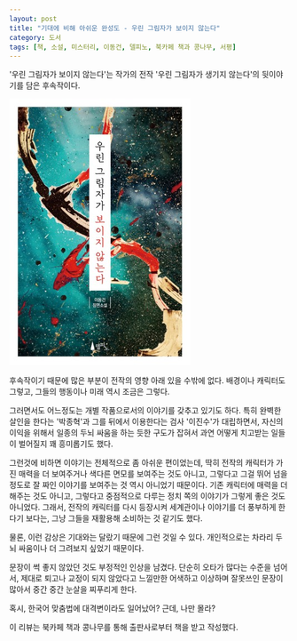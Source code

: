 ```yaml
---
layout: post
title: "기대에 비해 아쉬운 완성도 - 우린 그림자가 보이지 않는다"
category: 도서
tags: [책, 소설, 미스터리, 이동건, 델피노, 북카페 책과 콩나무, 서평]
---
```


'우린 그림자가 보이지 않는다'는
작가의 전작 '우린 그림자가 생기지 않는다'의 뒷이야기를 담은 후속작이다.

![표지](/images/book/we-cant-see-the-shadows-book-h480.jpg)

후속작이기 때문에 많은 부분이 전작의 영향 아래 있을 수밖에 없다.
배경이나 캐릭터도 그렇고, 그들의 행동이나 미래 역시 조금은 그렇다.

그러면서도 어느정도는 개별 작품으로서의 이야기를 갖추고 있기도 하다.
특히 완벽한 살인을 한다는 '박종혁'과
그를 뒤에서 이용한다는 검사 '이진수'가 대립하면서,
자신의 이익을 위해서 일종의 두뇌 싸움을 하는 듯한 구도가 잡혀서
과연 어떻게 치고받는 일들이 벌어질지 꽤 흥미롭기도 했다.

그런것에 비하면 이야기는 전체적으로 좀 아쉬운 편이었는데,
딱히 전작의 캐릭터가 가진 매력을 더 보여주거나 색다른 면모를 보여주는 것도 아니고,
그렇다고 그걸 뛰어 넘을 정도로 잘 짜인 이야기를 보여주는 것 역시 아니었기 때문이다.
기존 캐릭터에 매력을 더해주는 것도 아니고,
그렇다고 중점적으로 다루는 정치 쪽의 이야기가 그렇게 좋은 것도 아니었다.
그래서, 전작의 캐릭터를 다시 등장시켜 세계관이나 이야기를 더 풍부하게 한다기 보다는,
그냥 그들을 재활용해 소비하는 것 같기도 했다.

물론, 이런 감상은 기대와는 달랐기 때문에 그런 것일 수 있다.
개인적으로는 차라리 두뇌 싸움이나 더 그려보지 싶었기 때문이다.

문장이 썩 좋지 않았던 것도 부정적인 인상을 남겼다.
단순히 오타가 많다는 수준을 넘어서,
제대로 퇴고나 교정이 되지 않았다고 느낄만한
어색하고 이상하며 잘못쓰인 문장이 많아서 중간 중간 눈살을 찌푸리게 한다.

혹시, 한국어 맞춤법에 대격변이라도 일어났어?
근데, 나만 몰라?



<div class="im im-info">
이 리뷰는 북카페 책과 콩나무를 통해 출판사로부터 책을 받고 작성했다.
</div>

